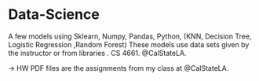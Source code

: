 # Data-Science
A few models using Sklearn, Numpy, Pandas, Python, (KNN, Decision Tree, Logistic Regression ,Random Forest)
These models use data sets given by the instructor or from libraries . CS 4661. @CalStateLA.

-> HW PDF files are the assignments from my class at @CalStateLA.

